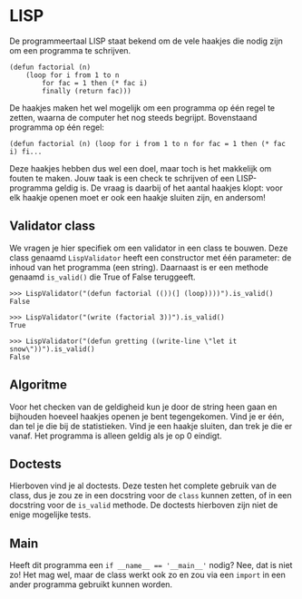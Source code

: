 # LISP

De programmeertaal LISP staat bekend om de vele haakjes die nodig zijn om een programma te schrijven.

    (defun factorial (n)
        (loop for i from 1 to n
            for fac = 1 then (* fac i)
            finally (return fac)))

De haakjes maken het wel mogelijk om een programma op één regel te zetten, waarna de computer het nog steeds begrijpt. Bovenstaand programma op één regel:

    (defun factorial (n) (loop for i from 1 to n for fac = 1 then (* fac i) fi...

Deze haakjes hebben dus wel een doel, maar toch is het makkelijk om fouten te maken. Jouw taak is een check te schrijven of een LISP-programma geldig is. De vraag is daarbij of het aantal haakjes klopt: voor elk haakje openen moet er ook een haakje sluiten zijn, en andersom!

## Validator class

We vragen je hier specifiek om een validator in een class te bouwen. Deze class genaamd `LispValidator` heeft een constructor met één parameter: de inhoud van het programma (een string). Daarnaast is er een methode genaamd `is_valid()` die True of False teruggeeft.

    >>> LispValidator("(defun factorial (())(] (loop))))").is_valid()
    False

    >>> LispValidator("(write (factorial 3))").is_valid()
    True

    >>> LispValidator("(defun gretting ((write-line \"let it snow\"))").is_valid()
    False

## Algoritme

Voor het checken van de geldigheid kun je door de string heen gaan en bijhouden hoeveel haakjes openen je bent tegengekomen. Vind je er één, dan tel je die bij de statistieken. Vind je een haakje sluiten, dan trek je die er vanaf. Het programma is alleen geldig als je op 0 eindigt.

## Doctests

Hierboven vind je al doctests. Deze testen het complete gebruik van de class, dus je zou ze in een docstring voor de `class` kunnen zetten, of in een docstring voor de `is_valid` methode. De doctests hierboven zijn niet de enige mogelijke tests.

## Main

Heeft dit programma een `if __name__ == '__main__'` nodig? Nee, dat is niet zo! Het mag wel, maar de class werkt ook zo en zou via een `import` in een ander programma gebruikt kunnen worden.
